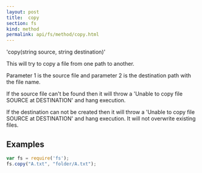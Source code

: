 ```yaml
---
layout: post
title:  copy
section: fs
kind: method
permalink: api/fs/method/copy.html
---
```


'copy(string source, string destination)'

This will try to copy a file from one path to another.

Parameter 1 is the source file and parameter 2 is the destination path with the file name.

If the source file can't be found then it will throw a 'Unable to copy file SOURCE at DESTINATION' and hang execution.

If the destination can not be created then it will throw a 'Unable to copy file SOURCE at DESTINATION' and hang execution. It will not overwrite existing files.

## Examples

```javascript
var fs = require('fs');
fs.copy("A.txt", "folder/A.txt");
```








